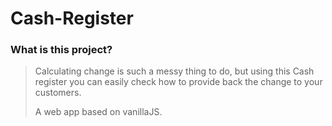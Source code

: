 # Cash-Register
### What is this project?
>Calculating change is such a messy thing to do, but using this Cash register you can easily check how to provide back the change to your customers.
>
>A web app based on vanillaJS.
